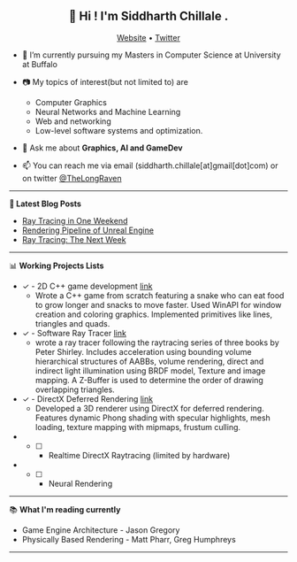 <h2 align="center">👋 Hi ! I'm Siddharth Chillale .</h2>
<p align="center">
  <a href="https://siddharthchillale.github.io/">Website</a> •
  <a href="https://twitter.com/TheLongRaven">Twitter</a>
</p>


- :water_buffalo: I’m currently pursuing my Masters in Computer Science at University at Buffalo
- :camera: My topics of interest(but not limited to) are 
  * Computer Graphics
  * Neural Networks and Machine Learning
  * Web and networking 
  * Low-level software systems and optimization.

- 💬 Ask me about **Graphics, AI and GameDev**
- 📫 You can reach me via email (siddharth.chillale[at]gmail[dot]com) or on twitter [@TheLongRaven](https://twitter.com/TheLongRaven)

-------

**📝 Latest Blog Posts**

<!-- BLOG-POST-LIST:START -->
- [Ray Tracing in One Weekend](https://siddharthchillale.github.io/projects/rt_one_weekend/)
- [Rendering Pipeline of Unreal Engine](https://siddharthchillale.github.io/blog/unreal_rendering/)
- [Ray Tracing: The Next Week](https://siddharthchillale.github.io/projects/rt_next_week/)
<!-- BLOG-POST-LIST:END -->

-------

📊 **Working Projects Lists**
<!--START_SECTION:waka-->
- &check; - 2D C++ game development [link](https://github.com/SiddharthChillale/snek_game)
  - Wrote a C++ game from scratch featuring a snake who can eat food to grow longer and snacks to move faster. Used WinAPI for window creation and coloring graphics. Implemented primitives like lines, triangles and quads. 
- &check; - Software Ray Tracer [link](https://github.com/SiddharthChillale/Ray_Tracer)
  - wrote a ray tracer following the raytracing series of three books by Peter Shirley. Includes acceleration using bounding volume hierarchical structures of AABBs, volume rendering, direct and indirect light illumination using BRDF model, Texture and image mapping. A Z-Buffer is used to determine the order of drawing overlapping triangles. 
- &check; - DirectX Deferred Rendering [link](https://github.com/SiddharthChillale/cofe-3d-renderer)
  - Developed a 3D renderer using DirectX for deferred rendering. Features dynamic Phong shading with specular highlights, mesh loading, texture mapping with mipmaps, frustum culling. 
- - [ ] - Realtime DirectX Raytracing (limited by hardware)
- - [ ] - Neural Rendering

<!--END_SECTION:waka-->

-------

:books: **What I'm reading currently**

- Game Engine Architecture - Jason Gregory
- Physically Based Rendering - Matt Pharr, Greg Humphreys
-------
